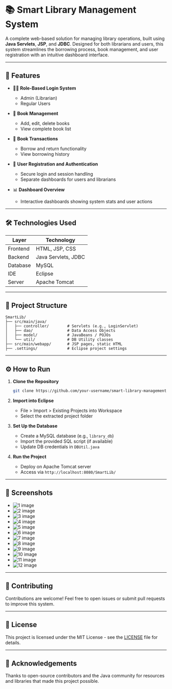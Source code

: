 
# 📚 Smart Library Management System

A complete web-based solution for managing library operations, built using **Java Servlets**, **JSP**, and **JDBC**. Designed for both librarians and users, this system streamlines the borrowing process, book management, and user registration with an intuitive dashboard interface.

---

## 🚀 Features

- 🧑‍💼 **Role-Based Login System**
  - Admin (Librarian)
  - Regular Users

- 📖 **Book Management**
  - Add, edit, delete books
  - View complete book list

- 🔄 **Book Transactions**
  - Borrow and return functionality
  - View borrowing history

- 👥 **User Registration and Authentication**
  - Secure login and session handling
  - Separate dashboards for users and librarians

- 📊 **Dashboard Overview**
  - Interactive dashboards showing system stats and user actions

---

## 🛠️ Technologies Used

| Layer        | Technology                    |
|--------------|-------------------------------|
| Frontend     | HTML, JSP, CSS                |
| Backend      | Java Servlets, JDBC           |
| Database     | MySQL                         |
| IDE          | Eclipse                       |
| Server       | Apache Tomcat                 |

---

## 📁 Project Structure

```
SmartLib/
├── src/main/java/
│   ├── controller/        # Servlets (e.g., LoginServlet)
│   ├── dao/               # Data Access Objects
│   ├── model/             # JavaBeans / POJOs
│   └── util/              # DB Utility classes
├── src/main/webapp/       # JSP pages, static HTML
├── .settings/             # Eclipse project settings
```

---

## ⚙️ How to Run

1. **Clone the Repository**
   ```bash
   git clone https://github.com/your-username/smart-library-management-system.git
   ```

2. **Import into Eclipse**
   - File > Import > Existing Projects into Workspace
   - Select the extracted project folder

3. **Set Up the Database**
   - Create a MySQL database (e.g., `library_db`)
   - Import the provided SQL script (if available)
   - Update DB credentials in `DBUtil.java`

4. **Run the Project**
   - Deploy on Apache Tomcat server
   - Access via `http://localhost:8080/SmartLib/`

---

## 📸 Screenshots


- <img src = "output screenshots/1.png" alt = "1 image">
- <img src = "output screenshots/2.png" alt = "2 image">
- <img src = "output screenshots/3.png" alt = "3 image">
- <img src = "output screenshots/4.png" alt = "4 image">
- <img src = "output screenshots/5.png" alt = "5 image">
- <img src = "output screenshots/6.png" alt = "6 image">
- <img src = "output screenshots/7.png" alt = "7 image">
- <img src = "output screenshots/8.png" alt = "8 image">
- <img src = "output screenshots/9.png" alt = "9 image">
- <img src = "output screenshots/10.png" alt = "10 image">
- <img src = "output screenshots/11.png" alt = "11 image">
- <img src = "output screenshots/12.png" alt = "12 image">

---

## 🤝 Contributing

Contributions are welcome! Feel free to open issues or submit pull requests to improve this system.

---

## 📜 License

This project is licensed under the MIT License - see the [LICENSE](LICENSE) file for details.

---

## 🙌 Acknowledgements

Thanks to open-source contributors and the Java community for resources and libraries that made this project possible.
